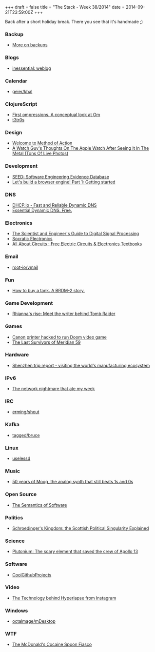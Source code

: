 +++
draft = false
title = "The Stack - Week 38/2014"
date = 2014-09-21T23:59:00Z
+++



Back after a short holiday break. There you see that it's handmade ;)


### Backup

 - [More on backups][Moreonbackupsblogpascaljcom]

[Moreonbackupsblogpascaljcom]: http://blog.pascalj.com/article/more-on-backups/


### Blogs

 - [inessential: weblog][Inessentialweblog]

[Inessentialweblog]: http://inessential.com/


### Calendar

 - [geier/khal][Geierkhal]

[Geierkhal]: https://github.com/geier/khal


### ClojureScript

 - [First ompressions. A conceptual look at Om][Firstompressionsaconceptuallookatomjosfinfo]
 - [t3tr0s][t3tr0s]

[Firstompressionsaconceptuallookatomjosfinfo]: http://josf.info/blog/2014/09/18/first-ompressions-a-conceptual-look-at-om/
[t3tr0s]: http://shaunlebron.com/t3tr0s-slides/#0


### Design

 - [Welcome to Method of Action][Welcometomethodofaction]
 - [A Watch Guy's Thoughts On The Apple Watch After Seeing It In The Metal (Tons Of Live Photos)][Awatchguysthoughtsontheapplewatch]

[Welcometomethodofaction]: http://method.ac/
[Awatchguysthoughtsontheapplewatch]: http://www.hodinkee.com/blog/hodinkee-apple-watch-review


### Development

 - [SEED: Software Engineering Evidence Database][Seedsoftwareengineeringevidencedatabase]
 - [Let's build a browser engine! Part 1: Getting started][Letsbuildabrowserenginepart1gettingstarted]

[Seedsoftwareengineeringevidencedatabase]: http://evidencebasedse.com/
[Letsbuildabrowserenginepart1gettingstarted]: http://limpet.net/mbrubeck/2014/08/08/toy-layout-engine-1.html


### DNS

 - [DHCP.io - Fast and Reliable Dynamic DNS][Dhcpiofastandreliabledynamicdns]
 - [Essential Dynamic DNS. Free.][Essentialdynamicdnsfree]

[Dhcpiofastandreliabledynamicdns]: http://dhcp.io/
[Essentialdynamicdnsfree]: http://www.slimdns.com/


### Electronics

 - [The Scientist and Engineer's Guide to Digital Signal Processing][Thescientistandengineersguidetodigitalsignalprocessing]
 - [Socratic Electronics][Socraticelectronics]
 - [All About Circuits : Free Electric Circuits & Electronics Textbooks][Allaboutcircuitsfreeelectriccircuitselectronicstextbooks]

[Thescientistandengineersguidetodigitalsignalprocessing]: http://www.dspguide.com/
[Socraticelectronics]: http://www.ibiblio.org/kuphaldt/socratic/
[Allaboutcircuitsfreeelectriccircuitselectronicstextbooks]: http://www.allaboutcircuits.com/


### Email

 - [root-io/vmail][Rootiovmail]

[Rootiovmail]: https://github.com/root-io/vmail


### Fun

 - [How to buy a tank. A BRDM-2 story.][Ntvhowtobuyatankabrdm2storyenglishversion]

[Ntvhowtobuyatankabrdm2storyenglishversion]: http://ntv.livejournal.com/364943.html


### Game Development

 - [Rhianna's rise: Meet the writer behind Tomb Raider][Rhiannasrisemeetthewriterbehindtombraiderpolygon]

[Rhiannasrisemeetthewriterbehindtombraiderpolygon]: http://www.polygon.com/features/2014/9/3/5850182/rhianna-pratchett-rise-of-the-tomb-raider


### Games

 - [Canon printer hacked to run Doom video game][Bbcnewscanonprinterhackedtorundoomvideogame]
 - [The Last Survivors of Meridian 59][Thelastsurvivorsofmeridian59thenewyorker]

[Bbcnewscanonprinterhackedtorundoomvideogame]: http://www.bbc.com/news/technology-29203776
[Thelastsurvivorsofmeridian59thenewyorker]: http://www.newyorker.com/tech/elements/the-last-survivors-of-meridian-59


### Hardware

 - [Shenzhen trip report - visiting the world's manufacturing ecosystem][Shenzhentripreportvisitingtheworldsmanufacturingecosystemjoiitosweb]

[Shenzhentripreportvisitingtheworldsmanufacturingecosystemjoiitosweb]: http://joi.ito.com/weblog/2014/09/01/shenzhen-trip-r.html


### IPv6

 - [The network nightmare that ate my week][Thenetworknightmarethatatemyweekoccasionallycoherent]

[Thenetworknightmarethatatemyweekoccasionallycoherent]: http://blog.bimajority.org/2014/09/05/the-network-nightmare-that-ate-my-week/


### IRC

 - [erming/shout][Ermingshout]

[Ermingshout]: https://github.com/erming/shout


### Kafka

 - [tagged/bruce][Taggedbruce]

[Taggedbruce]: https://github.com/tagged/bruce


### Linux

 - [uselessd][Uselessdinformationsystem]

[Uselessdinformationsystem]: http://uselessd.darknedgy.net/


### Music

 - [50 years of Moog, the analog synth that still beats 1s and 0s][50yearsofmoogtheanalogsynththatstillbeats1sand0sarstechnica]

[50yearsofmoogtheanalogsynththatstillbeats1sand0sarstechnica]: http://arstechnica.com/gadgets/2014/09/50-years-of-moog-the-analog-synth-that-still-beats-1s-and-0s/


### Open Source

 - [The Semantics of Software][Thesemanticsofsoftware]

[Thesemanticsofsoftware]: http://olivierlacan.com/posts/the-semantics-of-software/


### Politics

 - [Schroedinger's Kingdom: the Scottish Political Singularity Explained][Schroedingerskingdomthescottishpoliticalsingularityexplainedcharliesdiary]

[Schroedingerskingdomthescottishpoliticalsingularityexplainedcharliesdiary]: http://www.antipope.org/charlie/blog-static/2014/06/the-scottish-political-singula.html


### Science

 - [Plutonium: The scary element that saved the crew of Apollo 13][Bbcnewsplutoniumthescaryelementthatsavedthecrewofapollo13]

[Bbcnewsplutoniumthescaryelementthatsavedthecrewofapollo13]: http://www.bbc.com/news/magazine-29274491


### Software

 - [CoolGithubProjects][Coolgithubprojects]

[Coolgithubprojects]: http://www.coolgithubprojects.com/


### Video

 - [The Technology behind Hyperlapse from Instagram][Thetechnologybehindhyperlapsefrominstagraminstagramengineering]

[Thetechnologybehindhyperlapsefrominstagraminstagramengineering]: http://instagram-engineering.tumblr.com/post/95922900787/hyperlapse


### Windows

 - [octalmage/mDesktop][Octalmagemdesktop]

[Octalmagemdesktop]: https://github.com/octalmage/mdesktop


### WTF

 - [The McDonald's Cocaine Spoon Fiasco][Themcdonaldscocainespoonfiasco]

[Themcdonaldscocainespoonfiasco]: http://priceonomics.com/the-mcdonalds-cocaine-spoon-fiasco/